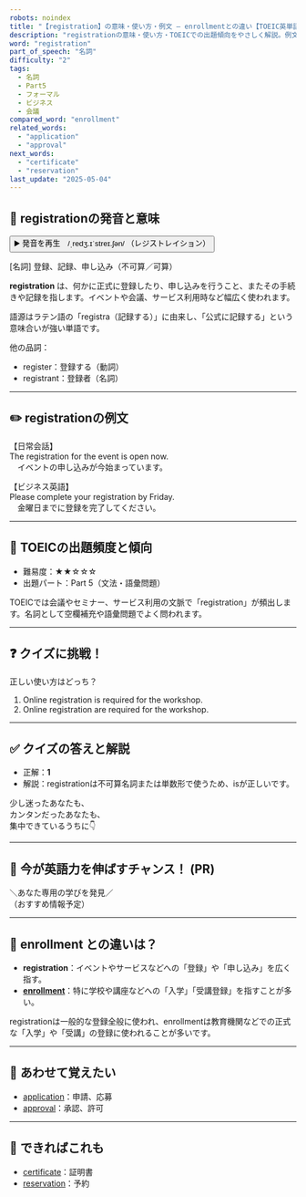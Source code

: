 ```yaml
---
robots: noindex
title: "【registration】の意味・使い方・例文 ― enrollmentとの違い【TOEIC英単語】"
description: "registrationの意味・使い方・TOEICでの出題傾向をやさしく解説。例文・クイズ付きでenrollmentとの違いもわかりやすく学べます。"
word: "registration"
part_of_speech: "名詞"
difficulty: "2"
tags:
  - 名詞
  - Part5
  - フォーマル
  - ビジネス
  - 会議
compared_word: "enrollment"
related_words:
  - "application"
  - "approval"
next_words:
  - "certificate"
  - "reservation"
last_update: "2025-05-04"
---
```


## 🔰 registrationの発音と意味

<button class="play-audio" onclick="playTTS('registration')">
  <span class="play-audio-main">
    ▶️ 発音を再生　/ˌredʒ.ɪˈstreɪ.ʃən/
  </span>
  <span class="play-audio-sub">
    （レジストレイション）
  </span>
</button>

[名詞] 登録、記録、申し込み（不可算／可算）

**registration** は、何かに正式に登録したり、申し込みを行うこと、またその手続きや記録を指します。イベントや会議、サービス利用時など幅広く使われます。

語源はラテン語の「registra（記録する）」に由来し、「公式に記録する」という意味合いが強い単語です。

他の品詞：  
- register：登録する（動詞）
- registrant：登録者（名詞）

---

## ✏️ registrationの例文

【日常会話】  
The registration for the event is open now.  
　イベントの申し込みが今始まっています。

【ビジネス英語】  
Please complete your registration by Friday.  
　金曜日までに登録を完了してください。

---

## 🎯 TOEICの出題頻度と傾向

- 難易度：★★☆☆☆
- 出題パート：Part 5（文法・語彙問題）

TOEICでは会議やセミナー、サービス利用の文脈で「registration」が頻出します。名詞として空欄補充や語彙問題でよく問われます。

---

## ❓ クイズに挑戦！

正しい使い方はどっち？

1. Online registration is required for the workshop.  
2. Online registration are required for the workshop.

---

## ✅ クイズの答えと解説

- 正解：**1**
- 解説：registrationは不可算名詞または単数形で使うため、isが正しいです。

少し迷ったあなたも、  
カンタンだったあなたも、  
集中できているうちに👇️

---

## 🚀 今が英語力を伸ばすチャンス！ (PR)

<div class="info-center">
＼あなた専用の学びを発見／<br>  
（おすすめ情報予定）
</div>

---

## 🤔  enrollment との違いは？

- **registration**：イベントやサービスなどへの「登録」や「申し込み」を広く指す。
- **[enrollment](/word/enrollment/)**：特に学校や講座などへの「入学」「受講登録」を指すことが多い。

registrationは一般的な登録全般に使われ、enrollmentは教育機関などでの正式な「入学」や「受講」の登録に使われることが多いです。

---

## 🧩 あわせて覚えたい

- [application](/word/application/)：申請、応募
- [approval](/word/approval/)：承認、許可

---

## 📖 できればこれも

- [certificate](/word/certificate/)：証明書
- [reservation](/word/reservation/)：予約

<!-- cvid: aid38_bid22 -->
